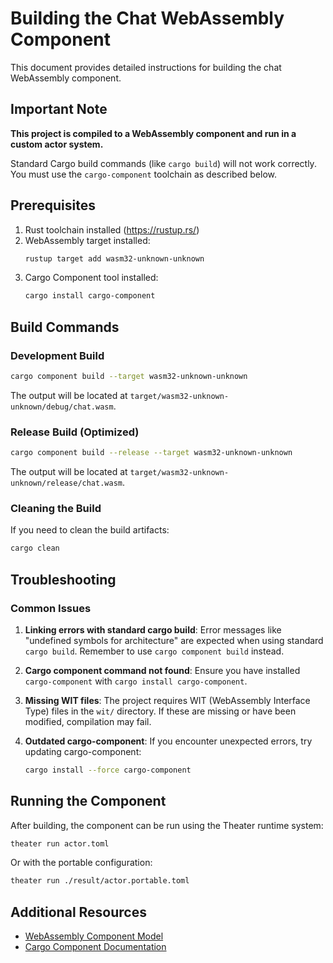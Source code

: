 # Building the Chat WebAssembly Component

This document provides detailed instructions for building the chat WebAssembly component.

## Important Note

**This project is compiled to a WebAssembly component and run in a custom actor system.**

Standard Cargo build commands (like `cargo build`) will not work correctly. You must use the `cargo-component` toolchain as described below.

## Prerequisites

1. Rust toolchain installed (https://rustup.rs/)
2. WebAssembly target installed:
   ```bash
   rustup target add wasm32-unknown-unknown
   ```
3. Cargo Component tool installed:
   ```bash
   cargo install cargo-component
   ```

## Build Commands

### Development Build

```bash
cargo component build --target wasm32-unknown-unknown
```

The output will be located at `target/wasm32-unknown-unknown/debug/chat.wasm`.

### Release Build (Optimized)

```bash
cargo component build --release --target wasm32-unknown-unknown
```

The output will be located at `target/wasm32-unknown-unknown/release/chat.wasm`.

### Cleaning the Build

If you need to clean the build artifacts:

```bash
cargo clean
```

## Troubleshooting

### Common Issues

1. **Linking errors with standard cargo build**:
   Error messages like "undefined symbols for architecture" are expected when using standard `cargo build`. Remember to use `cargo component build` instead.

2. **Cargo component command not found**:
   Ensure you have installed `cargo-component` with `cargo install cargo-component`.

3. **Missing WIT files**:
   The project requires WIT (WebAssembly Interface Type) files in the `wit/` directory. If these are missing or have been modified, compilation may fail.

4. **Outdated cargo-component**:
   If you encounter unexpected errors, try updating cargo-component:
   ```bash
   cargo install --force cargo-component
   ```

## Running the Component

After building, the component can be run using the Theater runtime system:

```bash
theater run actor.toml
```

Or with the portable configuration:

```bash
theater run ./result/actor.portable.toml
```

## Additional Resources

- [WebAssembly Component Model](https://github.com/WebAssembly/component-model)
- [Cargo Component Documentation](https://github.com/bytecodealliance/cargo-component)
